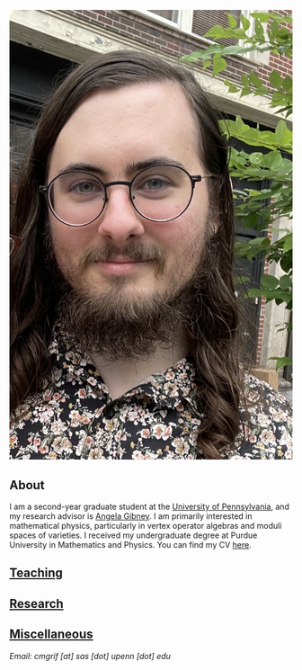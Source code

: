![Image](/assets/me.jpg)

## About

I am a second-year graduate student at the [University of Pennsylvania](https://www.math.upenn.edu/), and my research advisor is [Angela Gibney](https://www.angelagibney.org). I am primarily interested in mathematical physics, particularly in vertex operator algebras and moduli spaces of varieties. I received my undergraduate degree at Purdue University in Mathematics and Physics. You can find my CV [here](/assets/CV.pdf).

## [Teaching](/teaching/index.md)

## [Research](research.md)

## [Miscellaneous](misc.md)

*Email: cmgrif [at] sas [dot] upenn [dot] edu*
